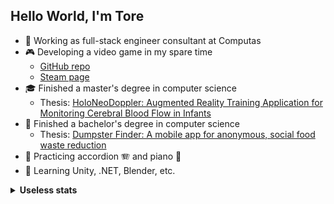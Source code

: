 ## Hello World, I'm Tore

+ 🏢 Working as full-stack engineer consultant at Computas
+ 🎮 Developing a video game in my spare time
  + [GitHub repo](https://github.com/hackerspace-ntnu/Red-Planet-Rampage)
  + [Steam page](https://store.steampowered.com/app/2717710/Red_Planet_Rampage/)
+ 🎓 Finished a master's degree in computer science
  + Thesis: [HoloNeoDoppler: Augmented Reality Training Application for Monitoring Cerebral Blood Flow in Infants](https://ntnuopen.ntnu.no/ntnu-xmlui/handle/11250/3097121)
+ 🎉 Finished a bachelor's degree in computer science
  + Thesis: [Dumpster Finder: A mobile app for anonymous, social food waste reduction](https://ntnuopen.ntnu.no/ntnu-xmlui/handle/11250/2778054)
+ 🎼 Practicing accordion 🪗 and piano 🎹
+ 🌱 Learning Unity, .NET, Blender, etc.

<details>
<summary><strong>Useless stats</strong></summary>

![GitHub stats](https://github-readme-stats.vercel.app/api?username=toberge&show_icons=true&theme=vue)

![Language stats](https://github-readme-stats.vercel.app/api/top-langs/?username=toberge&langs_count=10&layout=compact)

</details>
